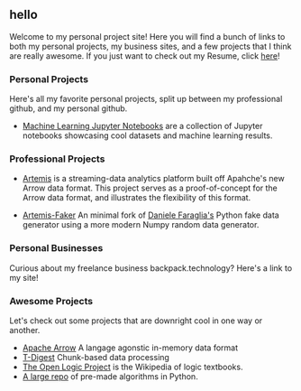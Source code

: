## hello

Welcome to my personal project site! Here you will find a bunch of links to both my personal projects, my business sites, and a few projects that I think are really awesome. If you just want to check out my Resume, click [here](https://github.com/russellgill/hello/blob/master/Resume_RussellGill.pdf)!

### Personal Projects

Here's all my favorite personal projects, split up between my professional github, and my personal github.

- [Machine Learning Jupyter Notebooks](https://github.com/russellgill/MachineLearningNotebooks) are a collection of Jupyter notebooks showcasing cool datasets and machine learning results.

### Professional Projects

- [Artemis](https://github.com/ryanmwhitephd/artemis) is a streaming-data analytics platform built off Apahche's new Arrow data format. This project serves as a proof-of-concept for the Arrow data format, and illustrates the flexibility of this format.

- [Artemis-Faker](https://github.com/russellgill/Artemis-Faker) An minimal fork of [Daniele Faraglia's](https://github.com/joke2k) Python fake data generator using a more modern Numpy random data generator.

### Personal Businesses

Curious about my freelance business backpack.technology? Here's a link to my site!

### Awesome Projects 

Let's check out some projects that are downright cool in one way or another.

- [Apache Arrow](https://github.com/apache/arrow) A langage agonstic in-memory data format
- [T-Digest](https://github.com/tdunning/t-digest) Chunk-based data processing
- [The Open Logic Project](https://github.com/OpenLogicProject/OpenLogic) is the Wikipedia of logic textbooks.
- [A large repo](https://github.com/subbarayudu-j/TheAlgorithms-Python) of pre-made algorithms in Python.
